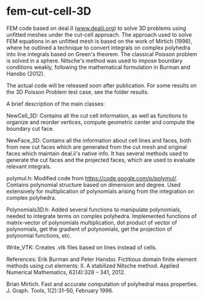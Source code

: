 # fem-cut-cell-3D
FEM code based on deal.II (www.dealii.org) to solve 3D problems using unfitted meshes under the cut-cell approach.
The approach used to solve FEM equations in an unfitted mesh is based on the work of Mirtich (1996), where
he outlined a technique to convert integrals on complex polyhedra into line integrals based on Green's theorem.
The classical Poisson problem is solved in a sphere. Nitsche's method was used to impose boundary conditions weakly, following the mathematical formulation in Burman and Hansbo (2012).

The actual code will be released soon after publication. For some results on the 3D Poisson Problem test case, see the folder results.

A brief description of the main classes:

NewCell_3D: Contains all the cut cell information, as well as functions to organize and reorder vertices, compute 
geometric center and compute the boundary cut face.

NewFace_3D: Contains all the information about cell lines and faces, both from new cut faces which are generated from the cut
mesh and original faces which maintain deal.ii's native info. It has several methods used to generate the cut faces
and the projected faces, which are used to evaluate relevant integrals.

polymul.h: Modified code from https://code.google.com/p/polymul/. Contains polynomial structure based on dimension
and degree. Used extensively for multiplication of polynomials arising from the integration on complex polyhedra.

Polynomials3D.h: Added several functions to manipulate polynomials, needed to integrate terms on complex polyhedra. Implemented functions of matrix-vector of polynomials multiplication, dot product of vector of polynomials, get the gradient of polynomials, get the projection of polynomial functions, etc.

Write_VTK: Creates .vtk files based on lines instead of cells.

References:
Erik Burman and Peter Hansbo. Fictitious domain finite element
methods using cut elements: II. A stabilized Nitsche method. Applied
Numerical Mathematics, 62(4):328 – 341, 2012.

Brian Mirtich. Fast and accurate computation of polyhedral mass
properties. J. Graph. Tools, 1(2):31–50, February 1996.


